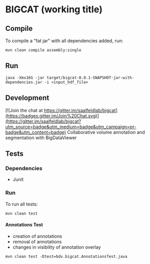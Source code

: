 # BIGCAT (working title)

## Compile

To compile a "fat jar" with all dependencies added, run:

```shell
mvn clean compile assembly:single
```

## Run

```shell
java -Xmx16G -jar target/bigcat-0.0.1-SNAPSHOT-jar-with-dependencies.jar -i <input_hdf_file>
```

## Development

[![Join the chat at https://gitter.im/saalfeldlab/bigcat](https://badges.gitter.im/Join%20Chat.svg)](https://gitter.im/saalfeldlab/bigcat?utm_source=badge&utm_medium=badge&utm_campaign=pr-badge&utm_content=badge)
Collaborative volume annotation and segmentation with BigDataViewer

## Tests

### Dependencies
* Junit

### Run

To run all tests:
```
mvn clean test
```

#### Annotations Test

* creation of annotations
* removal of annotations
* changes in visibility of annotation overlay

```
mvn clean test -Dtest=bdv.bigcat.AnnotationsTest.java
```

